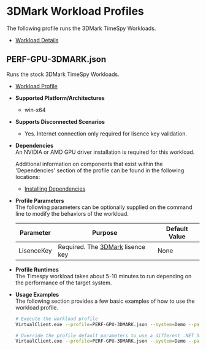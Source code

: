 ﻿# 3DMark Workload Profiles
The following profile runs the 3DMark TimeSpy Workloads.

* [Workload Details](./3dmark.md)  

## PERF-GPU-3DMARK.json
Runs the stock 3DMark TimeSpy Workloads.

* [Workload Profile](https://github.com/microsoft/VirtualClient/blob/main/src/VirtualClient/VirtualClient.Main/profiles/PERF-GPU-3DMARK.json) 

* **Supported Platform/Architectures**
  * win-x64

* **Supports Disconnected Scenarios**  
  * Yes. Internet connection only required for lisence key validation.

* **Dependencies**  
  An NVIDIA or AMD GPU driver installation is required for this workload.

  Additional information on components that exist within the 'Dependencies' section of the profile can be found in the following locations:
  * [Installing Dependencies](https://microsoft.github.io/VirtualClient/docs/category/dependencies/)

* **Profile Parameters**  
  The following parameters can be optionally supplied on the command line to modify the behaviors of the workload.

  | Parameter                 | Purpose                                                           | Default Value |
  |---------------------------|-------------------------------------------------------------------|---------------|
  | LisenceKey           | Required. The [3DMark](https://benchmarks.ul.com/3dmark?_ga=2.106445760.293481338.1681124251-1769566625.1681124251#windows) lisence key| None|

* **Profile Runtimes**  
  The Timespy workload takes about 5-10 minutes to run depending on the performance of the target system.

* **Usage Examples**  
  The following section provides a few basic examples of how to use the workload profile.

  ``` bash
  # Execute the workload profile
  VirtualClient.exe --profile=PERF-GPU-3DMARK.json --system=Demo --packageStore="{BlobConnectionString|SAS Uri}"

  # Override the profile default parameters to use a different .NET SDK version
  VirtualClient.exe --profile=PERF-GPU-3DMARK.json --system=Demo --packageStore="{BlobConnectionString|SAS Uri}"
  ```